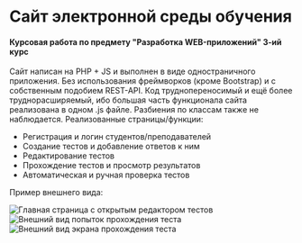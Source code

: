 
# Сайт электронной среды обучения
#### Курсовая работа по предмету "Разработка WEB-приложений" 3-ий курс
Сайт написан на PHP + JS и выполнен в виде одностраничного приложения.
Без использования фреймворков (кроме Bootstrap) и с собственным подобием REST-API.
Код труднопереносимый и ещё более труднорасширяемый, ибо большая часть функционала сайта реализована в одном .js файле. Разбиения по классам также не наблюдается.
Реализованные страницы/функции:

 - Регистрация и логин студентов/преподавателей
 - Создание тестов и добавление ответов к ним
 - Редактирование тестов
 - Прохождение тестов и просмотр результатов
 - Автоматическая и ручная проверка тестов

Пример внешнего вида:


![Главная страница с открытым редактором тестов](https://lh3.googleusercontent.com/TFsJWu2fwg5gecu57IrbQ1BJOlKDPjQS9iUBtK1Sd4K2Z8qTfwmmnWiXJb3uMq3amAFwtHLJNEZfHFqtVfNBzgQgg9fkXfg9VXNwMUOAweEpGNN8ZlOdgEzetKfysTcbVHeuF9ANrOG4XrvgLAbEGhZ5FF6tppVaf4TX7KgV2y8Ntu457oz5l95-tqlhphh5ZNRRh6C-Q_-0G9JgS5eEly9gWXuMeYDEsGVzMg9fV-C9gYGvKUkCi-Z8F_vDftGOJmucBzEYdfVdwrX3WKxYOCgBvKfBTusdJloEtXZMJaf-pYKfyehYSoNejvkPjpahwkjV6xMT7AXtjubZDZ5JcOfdLQdxcWwqARseKO5dPZdbbCq8FG1BP2H-xMADoAH6O9OhUWE_Kga95tFgMI-KH-wi9U5WDHtQLn9a5_-Sw52mbw5qA5qnXVrM16D04jKh6HbvnHKeby3vrneqBXIRqMweG3bEmiETKTDxR2dY9eQKnKRFhxMVi6r8vx8i-0ErPXxzQ1G2VweJE7jfpd1SGrdTsaOG0yLF8e5avfNJHPMzevhupa3zNxK0Bs8C-EzpSFnNr6D5IJ7V1BPhKZVgyElxoGE4_Dhw83gcp-zW7lCtulwtjmHbzbCFnY4SVA6GuzA1hzLCsxUcNtrb7EqB7Q0__q7uu0dpGyZDvrrVOtDMdxv1YCqXDviWyPX5gOaGf-qzpThcgxUA5yMy2DUQElfc=w593-h993-no?authuser=0)
![Внешний вид попыток прохождения теста](https://lh3.googleusercontent.com/kG2oRRqZ3W45iu0KhNQrA_4Vr1hAkWqhDAx7xk7EWmO-wkwpWq7ibbs_RzR5YQ8F_sHRBNqhKEsYc9bIcYrClNBDWq2unhtp65vUdaSXQWmNHbhEwZX7JjFOblfYTIYXAm5qmUOxv4D6OnMkrZmzBq2zHxpp3smWdDUAzZaT-qwl98WhOI6RiAGzVjHEXzlvktS3WgXpA_C9DEjYhX67z9gl3l6PABP68zqkI9IMDh534ySCZejEtXyCGUOcVJ10uYte16_WcXKa7b39h_P_zZ_siCgqaW69y9fs1lBJpmktcNglVFG2bwLAH2Tv3xQ0Qob-EfsJCQYmHteWLVd01lBm257b8npyUvGwQTf5QXOqliVNzCxUC9APV5Dn1Axju_Lm2ktvX7twAIymTWA7dkeIJLIZNsntccgeU40Ns9sCpRWaV4o9tjhiGVRa3gezBnF5OWkp2PAXQ0DKGOMAxxErooQZmULd6e4zWCpQkuT72hECHvD5tPKxA4qs3qOL9pgIF_Pyp7swY7qf9ihksWj831l2W9-hF6h71q-0IsuNzDkhNey_pijEuQADsGwfUZ8yUUQji6Fb5Cy0DjxKyry-57UvmdHkuo0N7CbvVzv-HS8rK5Po6TlxgygkvEDA9aX7WL3AxZms-k8HQ-RhRevDQJhlO02MJ6wbPhuS_6DasKfqpCk-uhCuMyeLejVWK5BtiFfiZieApzWYXrtBcb0V=w577-h220-no?authuser=0)
![Внешний вид экрана прохождения теста](https://lh3.googleusercontent.com/oSttYrtE0Zgb2z8a7TWcTLoARTUFkMn2dnCApyRnua9eeVPnebS4i11E2OSbCxi1pjpKCDUfrZlYUXgNua__b5owP3uumI8-wEqWeLOAqHifx1EhP9PTphepn89SfzXPzD-C6BBAXP2u8M1Yp7Fp6yuUsAzhZEWDgnqXc78kKU574T9TcHpIH60VkrxPGUs5WK_1Pwj7yOoqcJH3fwddh_4axQSw3iTMDX1xr23EEokQI27UOFlNMFKpwo1YoSPefec29cFownPJxVWfdyNry28f66Yjr1vaGyZmzuQK8n_63jTNq-L5giMqguZYB4XSpjle8eC5vxQIW8YAk-D_abKo9-a5O9hOEfM0fuaqBPyAEeerNx_UPg2g-MHEkEqBWpPWS3mSW4n_Z9BdV9Y3XMTmlJYS7VLvrNDDy4oitY4KoUQ1o773oW9Bcbfd4TKWx4VRkLKZW9k95M7oalT510BkgSD2_K9AN8SjEPklsHOAhMk-Hh8-AbGBh69nvHVUMrZy-EX7gz1kuKSl6PVMTsZ76VAy0Z3ntPcdR3b0ordd0Iu1H3xdU_0r8R9O4EHVc6dePsAIKBEU0h6Qs8SkboScFa37yqDnONjGr8FzxRhwDEGZNf5d782swlK5Tb4eMbBBGNEHvIh2OpGJDW3NjuETQqznexO0tbHZeIjgYtfMkbUmVTgbRLNgCL5l-IwOFxueip1TdVIIhEiii3DKeg_Q=w328-h266-no?authuser=0)
